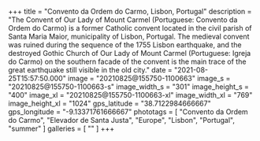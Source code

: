 +++
title = "Convento da Ordem do Carmo, Lisbon, Portugal"
description = "The Convent of Our Lady of Mount Carmel (Portuguese: Convento da Ordem do Carmo) is a former Catholic convent located in the civil parish of Santa Maria Maior, municipality of Lisbon, Portugal. The medieval convent was ruined during the sequence of the 1755 Lisbon earthquake, and the destroyed Gothic Church of Our Lady of Mount Carmel (Portuguese: Igreja do Carmo) on the southern facade of the convent is the main trace of the great earthquake still visible in the old city."
date = "2021-08-25T15:57:50.000"
image = "20210825@155750-1100663"
image_s = "20210825@155750-1100663-s"
image_width_s = "301"
image_height_s = "400"
image_xl = "20210825@155750-1100663-xl"
image_width_xl = "769"
image_height_xl = "1024"
gps_latitude = "38.7122984666667"
gps_longitude = "-9.13371761666667"
phototags = [ "Convento da Ordem do Carmo", "Elevador de Santa Justa", "Europe", "Lisbon", "Portugal", "summer" ]
galleries = [ "" ]
+++
